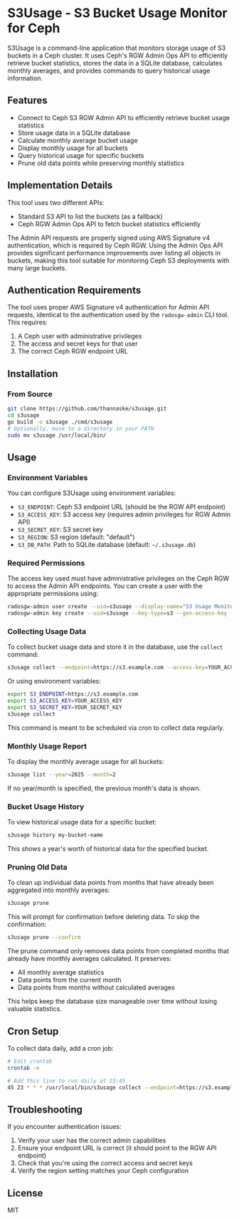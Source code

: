 # S3Usage - S3 Bucket Usage Monitor for Ceph

S3Usage is a command-line application that monitors storage usage of S3 buckets in a Ceph cluster. It uses Ceph's RGW Admin Ops API to efficiently retrieve bucket statistics, stores the data in a SQLite database, calculates monthly averages, and provides commands to query historical usage information.

## Features

- Connect to Ceph S3 RGW Admin API to efficiently retrieve bucket usage statistics
- Store usage data in a SQLite database
- Calculate monthly average bucket usage
- Display monthly usage for all buckets
- Query historical usage for specific buckets
- Prune old data points while preserving monthly statistics

## Implementation Details

This tool uses two different APIs:
- Standard S3 API to list the buckets (as a fallback)
- Ceph RGW Admin Ops API to fetch bucket statistics efficiently

The Admin API requests are properly signed using AWS Signature v4 authentication, which is required by Ceph RGW. Using the Admin Ops API provides significant performance improvements over listing all objects in buckets, making this tool suitable for monitoring Ceph S3 deployments with many large buckets.

## Authentication Requirements

The tool uses proper AWS Signature v4 authentication for Admin API requests, identical to the authentication used by the `radosgw-admin` CLI tool. This requires:

1. A Ceph user with administrative privileges
2. The access and secret keys for that user
3. The correct Ceph RGW endpoint URL

## Installation

### From Source

```bash
git clone https://github.com/thannaske/s3usage.git
cd s3usage
go build -o s3usage ./cmd/s3usage
# Optionally, move to a directory in your PATH
sudo mv s3usage /usr/local/bin/
```

## Usage

### Environment Variables

You can configure S3Usage using environment variables:

- `S3_ENDPOINT`: Ceph S3 endpoint URL (should be the RGW API endpoint)
- `S3_ACCESS_KEY`: S3 access key (requires admin privileges for RGW Admin API)
- `S3_SECRET_KEY`: S3 secret key
- `S3_REGION`: S3 region (default: "default")
- `S3_DB_PATH`: Path to SQLite database (default: `~/.s3usage.db`)

### Required Permissions

The access key used must have administrative privileges on the Ceph RGW to access the Admin API endpoints. You can create a user with the appropriate permissions using:

```bash
radosgw-admin user create --uid=s3usage --display-name="S3 Usage Monitor" --caps="buckets=*;users=*;usage=*;metadata=*;zone=*"
radosgw-admin key create --uid=s3usage --key-type=s3 --gen-access-key --gen-secret
```

### Collecting Usage Data

To collect bucket usage data and store it in the database, use the `collect` command:

```bash
s3usage collect --endpoint=https://s3.example.com --access-key=YOUR_ACCESS_KEY --secret-key=YOUR_SECRET_KEY
```

Or using environment variables:

```bash
export S3_ENDPOINT=https://s3.example.com
export S3_ACCESS_KEY=YOUR_ACCESS_KEY
export S3_SECRET_KEY=YOUR_SECRET_KEY
s3usage collect
```

This command is meant to be scheduled via cron to collect data regularly.

### Monthly Usage Report

To display the monthly average usage for all buckets:

```bash
s3usage list --year=2025 --month=2
```

If no year/month is specified, the previous month's data is shown.

### Bucket Usage History

To view historical usage data for a specific bucket:

```bash
s3usage history my-bucket-name
```

This shows a year's worth of historical data for the specified bucket.

### Pruning Old Data

To clean up individual data points from months that have already been aggregated into monthly averages:

```bash
s3usage prune
```

This will prompt for confirmation before deleting data. To skip the confirmation:

```bash
s3usage prune --confirm
```

The prune command only removes data points from completed months that already have monthly averages calculated. It preserves:
- All monthly average statistics
- Data points from the current month
- Data points from months without calculated averages

This helps keep the database size manageable over time without losing valuable statistics.

## Cron Setup

To collect data daily, add a cron job:

```bash
# Edit crontab
crontab -e

# Add this line to run daily at 23:45
45 23 * * * /usr/local/bin/s3usage collect --endpoint=https://s3.example.com --access-key=YOUR_ACCESS_KEY --secret-key=YOUR_SECRET_KEY
```

## Troubleshooting

If you encounter authentication issues:

1. Verify your user has the correct admin capabilities
2. Ensure your endpoint URL is correct (it should point to the RGW API endpoint)
3. Check that you're using the correct access and secret keys
4. Verify the region setting matches your Ceph configuration

## License

MIT 
